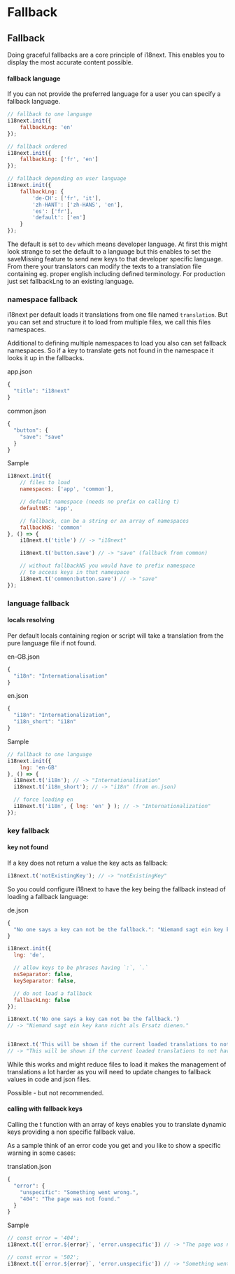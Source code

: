 # Fallback

## Fallback

Doing graceful fallbacks are a core principle of i18next. This enables you to display the most accurate content possible.


#### fallback language

If you can not provide the preferred language for a user you can specify a fallback language.

```javascript
// fallback to one language
i18next.init({
    fallbackLng: 'en'
});

// fallback ordered
i18next.init({
    fallbackLng: ['fr', 'en']
});

// fallback depending on user language
i18next.init({
    fallbackLng: { 
        'de-CH': ['fr', 'it'], 
        'zh-HANT': ['zh-HANS', 'en'],
        'es': ['fr'],
        'default': ['en']
    }
});
```

The default is set to `dev` which means developer language. At first this might look strange to set the default to a language but this enables to set the saveMissing feature to send new keys to that developer specific language. From there your translators can modify the texts to a translation file containing eg. proper english including defined terminology. For production just set fallbackLng to an existing language.

### namespace fallback

i18next per default loads it translations from one file named `translation`. But you can set and structure it to load from multiple files, we call this files namespaces.

Additional to defining multiple namespaces to load you also can set fallback namespaces. So if a key to translate gets not found in the namespace it looks it up in the fallbacks.

app.json

```javascript
{
  "title": "i18next"
}
```

common.json

```javascript
{
  "button": {
    "save": "save"
  }
}
```

Sample

```javascript
i18next.init({
    // files to load
    namespaces: ['app', 'common'],

    // default namespace (needs no prefix on calling t)
    defaultNS: 'app',

    // fallback, can be a string or an array of namespaces
    fallbackNS: 'common'
}, () => {
    i18next.t('title') // -> "i18next"

    i18next.t('button.save') // -> "save" (fallback from common)

    // without fallbackNS you would have to prefix namespace 
    // to access keys in that namespace
    i18next.t('common:button.save') // -> "save"
});
```

### language fallback

#### locals resolving

Per default locals containing region or script will take a translation from the pure language file if not found.

en-GB.json

```javascript
{
  "i18n": "Internationalisation"
}
```

en.json

```javascript
{
  "i18n": "Internationalization",
  "i18n_short": "i18n"
}
```

Sample

```javascript
// fallback to one language
i18next.init({
    lng: 'en-GB'
}, () => {
  i18next.t('i18n'); // -> "Internationalisation"
  i18next.t('i18n_short'); // -> "i18n" (from en.json)

  // force loading en
  i18next.t('i18n', { lng: 'en' } ); // -> "Internationalization"
});
```

### key fallback

#### key not found

If a key does not return a value the key acts as fallback:

```javascript
i18next.t('notExistingKey'); // -> "notExistingKey"
```

So you could configure i18next to have the key being the fallback instead of loading a fallback language:

de.json

```javascript
{
  "No one says a key can not be the fallback.": "Niemand sagt ein key kann nicht als Ersatz dienen."
}
```

```javascript
i18next.init({
  lng: 'de',

  // allow keys to be phrases having `:`, `.`
  nsSeparator: false,
  keySeparator: false,

  // do not load a fallback
  fallbackLng: false
});

i18next.t('No one says a key can not be the fallback.')
// -> "Niemand sagt ein key kann nicht als Ersatz dienen."


i18next.t('This will be shown if the current loaded translations to not have this.');
// -> "This will be shown if the current loaded translations to not have this."
```

While this works and might reduce files to load it makes the management of translations a lot harder as you will need to update changes to fallback values in code and json files.

Possible - but not recommended.

#### calling with fallback keys

Calling the t function with an array of keys enables you to translate dynamic keys providing a non specific fallback value.

As a sample think of an error code you get and you like to show a specific warning in some cases:

translation.json

```javascript
{
  "error": {
    "unspecific": "Something went wrong.",
    "404": "The page was not found."
  }
}
```

Sample

```javascript
// const error = '404';
i18next.t([`error.${error}`, 'error.unspecific']) // -> "The page was not found"

// const error = '502';
i18next.t([`error.${error}`, 'error.unspecific']) // -> "Something went wrong"
```

